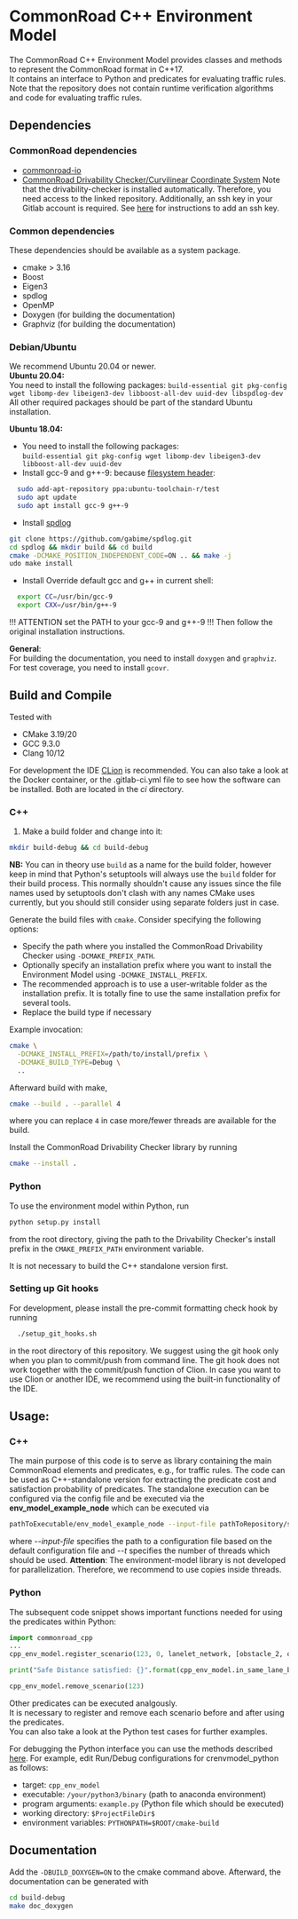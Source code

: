 # CommonRoad C++ Environment Model

The CommonRoad C++ Environment Model provides classes and methods to represent the CommonRoad format in C++17.  
It contains an interface to Python and predicates for evaluating traffic rules.  
Note that the repository does not contain runtime verification algorithms and code for evaluating traffic rules.


## Dependencies

### CommonRoad dependencies

- [commonroad-io](https://gitlab.lrz.de/cps/commonroad-io)
- [CommonRoad Drivability Checker/Curvilinear Coordinate System](https://gitlab.lrz.de/cps/commonroad-drivability-checker) 
Note that the drivability-checker is installed automatically. Therefore, you need access to the linked repository. 
Additionally, an ssh key in your Gitlab account is required. 
See [here](https://docs.gitlab.com/ee/ssh/) for instructions to add an ssh key.

### Common dependencies

These dependencies should be available as a system package.

- cmake > 3.16
- Boost
- Eigen3
- spdlog
- OpenMP
- Doxygen (for building the documentation)
- Graphviz (for building the documentation)

### Debian/Ubuntu

We recommend Ubuntu 20.04 or newer.  
**Ubuntu 20.04:**  
You need to install the following packages:
`build-essential git pkg-config wget libomp-dev libeigen3-dev libboost-all-dev uuid-dev libspdlog-dev`  
All other required packages should be part of the standard Ubuntu installation.

**Ubuntu 18.04:**  
- You need to install the following packages:  
`build-essential git pkg-config wget libomp-dev libeigen3-dev libboost-all-dev uuid-dev`  
- Install gcc-9 and g++-9: because [filesystem header](https://askubuntu.com/questions/1256440/how-to-get-libstdc-with-c17-filesystem-headers-on-ubuntu-18-bionic):
```bash
  sudo add-apt-repository ppa:ubuntu-toolchain-r/test
  sudo apt update
  sudo apt install gcc-9 g++-9
```
- Install [spdlog](https://github.com/gabime/spdlog)
```bash
git clone https://github.com/gabime/spdlog.git
cd spdlog && mkdir build && cd build
cmake -DCMAKE_POSITION_INDEPENDENT_CODE=ON .. && make -j
udo make install
```
- Install
  Override default gcc and g++ in current shell:
```bash
  export CC=/usr/bin/gcc-9
  export CXX=/usr/bin/g++-9
```
!!! ATTENTION set the PATH to your gcc-9 and g++-9 !!!
Then follow the original installation instructions.

**General**:  
For building the documentation, you need to install `doxygen` and `graphviz`.  
For test coverage, you need to install `gcovr`.


## Build and Compile

Tested with
- CMake 3.19/20
- GCC 9.3.0
- Clang 10/12

For development the IDE [CLion](https://www.jetbrains.com/clion) is recommended.
You can also take a look at the Docker container, or the .gitlab-ci.yml file to see how the software can be installed. Both are located in the *ci* directory.
  
### C++

1. Make a build folder and change into it:
```bash
mkdir build-debug && cd build-debug
```
**NB:** You can in theory use `build` as a name
for the build folder, however keep in mind that Python's setuptools will always use the `build` folder for
their build process.
This normally shouldn't cause any issues since the file names
used by setuptools don't clash with any names CMake uses currently, but you should still consider using separate folders just in case.


Generate the build files with `cmake`.
Consider specifying the following options:
 * Specify the path where you installed the CommonRoad Drivability Checker using `-DCMAKE_PREFIX_PATH`.
 * Optionally specify an installation prefix where you want to install the Environment Model
   using `-DCMAKE_INSTALL_PREFIX`.
 * The recommended approach is to use a user-writable folder as the installation prefix.
   It is totally fine to use the same installation prefix for several tools.
 * Replace the build type if necessary

Example invocation:
```bash
cmake \
  -DCMAKE_INSTALL_PREFIX=/path/to/install/prefix \
  -DCMAKE_BUILD_TYPE=Debug \
  ..
```

Afterward build with make,
```bash
cmake --build . --parallel 4
```
where you can replace `4` in case more/fewer threads are available for the build.

Install the CommonRoad Drivability Checker library by running
```bash
cmake --install .
```

### Python

To use the environment model within Python, run 
```bash
python setup.py install
```
from the root directory, giving the
path to the Drivability Checker's install prefix
in the `CMAKE_PREFIX_PATH` environment variable.

It is not necessary to build the C++ standalone version first.

### Setting up Git hooks

For development, please install the pre-commit formatting check hook
by running
```bash
  ./setup_git_hooks.sh
```
in the root directory of this repository.
We suggest using the git hook only when you plan to commit/push from command line.
The git hook does not work together with the commit/push function of Clion.
In case you want to use Clion or another IDE, we recommend using the built-in functionality of the IDE.

## Usage:

### C++
The main purpose of this code is to serve as library containing the main CommonRoad elements and predicates, e.g., for traffic rules.
The code can be used as C++-standalone version for extracting the predicate cost and satisfaction probability of predicates.
The standalone execution can be configured via the config file and be executed via the **env_model_example_node** which can be executed via
```bash
pathToExecutable/env_model_example_node --input-file pathToRepository/src/commonroad_cpp/default_config.yaml --t 6
```
where *--input-file* specifies the path to a configuration file based on the default configuration file and *--t* specifies the number of threads which should be used.
**Attention**: The environment-model library is not developed for parallelization. 
Therefore, we recommend to use copies inside threads.

### Python 
The subsequent code snippet shows important functions needed for using the predicates within Python:
```Python
import commonroad_cpp
...
cpp_env_model.register_scenario(123, 0, lanelet_network, [obstacle_2, obstacle_3], [obstacle_1])

print("Safe Distance satisfied: {}".format(cpp_env_model.in_same_lane_boolean_evaluation(123, 4, 1, 3)))

cpp_env_model.remove_scenario(123)
```
Other predicates can be executed analgously.   
It is necessary to register and remove each scenario before and after using the predicates.  
You can also take a look at the Python test cases for further examples.

For debugging the Python interface you can use the methods described [here](https://www.jetbrains.com/help/clion/debugging-python-extensions.html#debug-custom-py). 
For example, edit Run/Debug configurations for crenvmodel_python as follows:
- target: `cpp_env_model`
- executable: `/your/python3/binary` (path to anaconda environment)
- program arguments: `example.py` (Python file which should be executed)
- working directory: `$ProjectFileDir$`
- environment variables: `PYTHONPATH=$ROOT/cmake-build`

## Documentation
Add the `-DBUILD_DOXYGEN=ON` to the cmake command above.
Afterward, the documentation can be generated with
```bash
cd build-debug
make doc_doxygen
```
